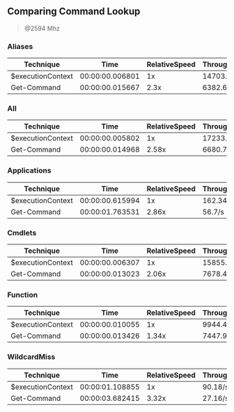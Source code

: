 
Comparing Command Lookup
------------------------
> @2594 Mhz


### Aliases


|Technique        |Time           |RelativeSpeed|Throughput|
|-----------------|---------------|-------------|----------|
|$executionContext|00:00:00.006801|1x           |14703.29/s|
|Get-Command      |00:00:00.015667|2.3x         |6382.6/s  |


### All


|Technique        |Time           |RelativeSpeed|Throughput|
|-----------------|---------------|-------------|----------|
|$executionContext|00:00:00.005802|1x           |17233.65/s|
|Get-Command      |00:00:00.014968|2.58x        |6680.7/s  |


### Applications


|Technique        |Time           |RelativeSpeed|Throughput|
|-----------------|---------------|-------------|----------|
|$executionContext|00:00:00.615994|1x           |162.34/s  |
|Get-Command      |00:00:01.763531|2.86x        |56.7/s    |


### Cmdlets


|Technique        |Time           |RelativeSpeed|Throughput|
|-----------------|---------------|-------------|----------|
|$executionContext|00:00:00.006307|1x           |15855.15/s|
|Get-Command      |00:00:00.013023|2.06x        |7678.43/s |


### Function


|Technique        |Time           |RelativeSpeed|Throughput|
|-----------------|---------------|-------------|----------|
|$executionContext|00:00:00.010055|1x           |9944.41/s |
|Get-Command      |00:00:00.013426|1.34x        |7447.9/s  |


### WildcardMiss


|Technique        |Time           |RelativeSpeed|Throughput|
|-----------------|---------------|-------------|----------|
|$executionContext|00:00:01.108855|1x           |90.18/s   |
|Get-Command      |00:00:03.682415|3.32x        |27.16/s   |




